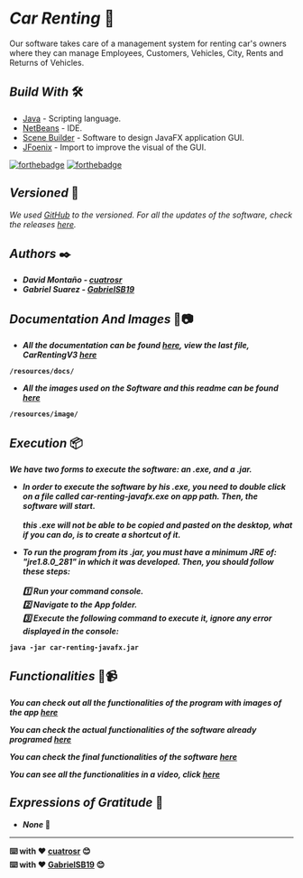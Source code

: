 # <b>_Car Renting_ 🚗</b>

Our software takes care of a management system for renting car's owners where they can manage Employees, Customers, Vehicles, City, Rents and Returns of Vehicles.

## <b>_Build With_</b> 🛠️

* [Java](https://www.oracle.com/co/java/technologies/javase/javase-jdk8-downloads.html) - Scripting language.
* [NetBeans](https://netbeans.apache.org/) - IDE.
* [Scene Builder](https://gluonhq.com/products/scene-builder/) - Software to design JavaFX application GUI.
* [JFoenix](https://github.com/sshahine/JFoenix) - Import to improve the visual of the GUI.

[![forthebadge](https://forthebadge.com/images/badges/made-with-java.svg)](https://forthebadge.com) [![forthebadge](https://forthebadge.com/images/badges/built-with-love.svg)](https://forthebadge.com)

## <b>_Versioned_</b> 📌

_We used [GitHub](https://github.com/) to the versioned. For all the updates of the software, check the releases [here](https://github.com/cuatrosr/car-renting-javafx/releases)._

## <b>_Authors_ ✒️

* _David Montaño - [cuatrosr](https://github.com/cuatrosr)_
* _Gabriel Suarez - [GabrielSB19](https://github.com/GabrielSB19)_

## <b>_Documentation And Images_</b> 💬📷

* _All the documentation can be found [here](https://github.com/cuatrosr/car-renting-javafx/tree/master/resources/docs/Entregas), view the last file, CarRentingV3 
   [here](https://github.com/cuatrosr/car-renting-javafx/blob/master/resources/docs/Entregas/Car%20Renting%20V3.pdf)_<br>
```
/resources/docs/
```

* _All the images used on the Software and this readme can be found [here](https://github.com/cuatrosr/car-renting-javafx/tree/master/resources/Images)_<br>
```
/resources/image/
```
   
## <b>_Execution_</b> 📦

_We have two forms to execute the software: an .exe, and a .jar._

* _In order to execute the software by his .exe, you need to double click on a file called car-renting-javafx.exe on app path. Then, the software will start. <br><br> this .exe will not be able to be copied and pasted on the desktop, what if you can do, is to create a shortcut of it._<br>
   
* _To run the program from its .jar, you must have a minimum JRE of: "jre1.8.0_281" in which it was developed. Then, you should follow these steps: <br><br> 1️⃣ Run your command console. <br> 2️⃣ Navigate to the App folder.<br> 3️⃣ Execute the following command to execute it, ignore any error displayed in the console:_<br>
```
java -jar car-renting-javafx.jar
```

## <b>_Functionalities_</b> 📱📹

_You can check out all the functionalities of the program with images of the app [here](https://github.com/cuatrosr/car-renting-javafx/blob/master/resources/docs/Entregas/Car%20Renting%20V1.pdf)_<br>
  
_You can check the actual functionalities of the software already programed [here](https://github.com/cuatrosr/car-renting-javafx/blob/master/resources/docs/Entregas/Car%20Renting%20V2.pdf)_<br>

_You can check the final functionalities of the software [here](https://github.com/cuatrosr/car-renting-javafx/blob/master/resources/docs/Entregas/Car%20Renting%20V3.pdf)_<br>   
   
_You can see all the functionalities in a video, click [here](https://youtu.be/uGZYgUPjJF4)_<br> 

## <b>_Expressions of Gratitude_</b> 🎁

* _None_ 📢

---
⌨️ with ❤️ [cuatrosr](https://github.com/cuatrosr) 😊<br>
⌨️ with ❤️ [GabrielSB19](https://github.com/GabrielSB19) 😊
